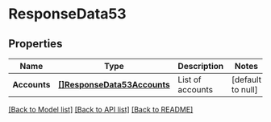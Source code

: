 # ResponseData53

## Properties
Name | Type | Description | Notes
------------ | ------------- | ------------- | -------------
**Accounts** | [**[]ResponseData53Accounts**](ResponseData53_accounts.md) | List of accounts | [default to null]

[[Back to Model list]](../README.md#documentation-for-models) [[Back to API list]](../README.md#documentation-for-api-endpoints) [[Back to README]](../README.md)

